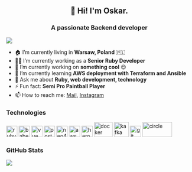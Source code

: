 <h2 align="center">👋 Hi! I'm Oskar.</h2>
<h3 align="center">A passionate Backend developer</h3>

![](https://komarev.com/ghpvc/?username=oskaror)

- 🏠 I’m currently living in **Warsaw, Poland** 🇵🇱
- 👨‍💻 I’m currently working as a **Senior Ruby Developer**
- 🔭 I’m currently working on **something cool** 😉
- 🌱 I’m currently learning **AWS deployment with Terraform and Ansible**
- 💬 Ask me about **Ruby, web development, technology**
- ⚡ Fun fact: **Semi Pro Paintball Player**
- 📫 How to reach me: [Mail](mailto:janusz.oskar@gmail.com), [Instagram](https://www.instagram.com/ruby.snippets/)

### Technologies
<p align="left">
<img src="https://www.vectorlogo.zone/logos/ruby-lang/ruby-lang-icon.svg" alt="ruby" width="30" height="30"/>
<img src="https://www.vectorlogo.zone/logos/elixir-lang/elixir-lang-icon.svg" alt="babel" width="30" height="30"/>  
<img src="https://www.vectorlogo.zone/logos/vuejs/vuejs-icon.svg" alt="vue" width="30" height="30"/>
<img src="https://www.vectorlogo.zone/logos/postgresql/postgresql-icon.svg" alt="postgresql" width="30" height="30"/>
<img src="https://www.vectorlogo.zone/logos/neo4j/neo4j-icon.svg" alt="neo4j" width="30" height="30"/>
<img src="https://www.vectorlogo.zone/logos/amazon_aws/amazon_aws-icon.svg" alt="aws" width="30" height="30"/>
<img src="https://www.vectorlogo.zone/logos/heroku/heroku-icon.svg" alt="heroku" width="30" height="30"/>
<img src="https://www.vectorlogo.zone/logos/docker/docker-official.svg" alt="docker" width="50" height="40"/>
<img src="https://www.vectorlogo.zone/logos/apache_kafka/apache_kafka-vertical.svg" alt="kafka" width="40" height="40"/>
<img src="https://www.vectorlogo.zone/logos/git-scm/git-scm-icon.svg" alt="git" width="30" height="30"/>
<img src="https://www.vectorlogo.zone/logos/circleci/circleci-ar21.svg" alt="circle" width="80" height="40"/>
</p>

### GitHub Stats
![](https://github-readme-stats.vercel.app/api?username=oskaror&show_icons=true&count_private=true&hide=stars)
